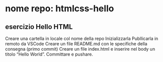 nome repo: htmlcss-hello
===

## esercizio Hello HTML
Creare una cartella in locale col nome della repo
Inizializzarla
Publlicarla in remoto da VSCode
Creare un file README.md con le specifiche della consegna (primo commit)
Creare un file index.html e inserire nel body un titolo “Hello World”.
Committare e pushare.